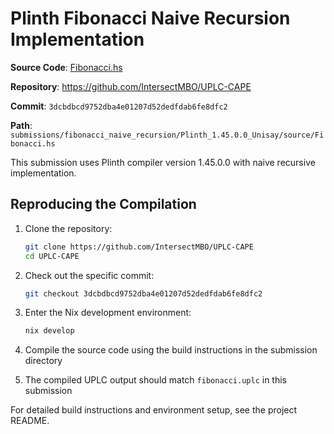 # Plinth Fibonacci Naive Recursion Implementation

**Source Code**: [Fibonacci.hs](https://github.com/IntersectMBO/UPLC-CAPE/blob/3dcbdbcd9752dba4e01207d52dedfdab6fe8dfc2/submissions/fibonacci_naive_recursion/Plinth_1.45.0.0_Unisay/source/Fibonacci.hs)

**Repository**: <https://github.com/IntersectMBO/UPLC-CAPE>

**Commit**: `3dcbdbcd9752dba4e01207d52dedfdab6fe8dfc2`

**Path**: `submissions/fibonacci_naive_recursion/Plinth_1.45.0.0_Unisay/source/Fibonacci.hs`

This submission uses Plinth compiler version 1.45.0.0 with naive recursive implementation.

## Reproducing the Compilation

1. Clone the repository:

   ```bash
   git clone https://github.com/IntersectMBO/UPLC-CAPE
   cd UPLC-CAPE
   ```

2. Check out the specific commit:

   ```bash
   git checkout 3dcbdbcd9752dba4e01207d52dedfdab6fe8dfc2
   ```

3. Enter the Nix development environment:

   ```bash
   nix develop
   ```

4. Compile the source code using the build instructions in the submission directory

5. The compiled UPLC output should match `fibonacci.uplc` in this submission

For detailed build instructions and environment setup, see the project README.
